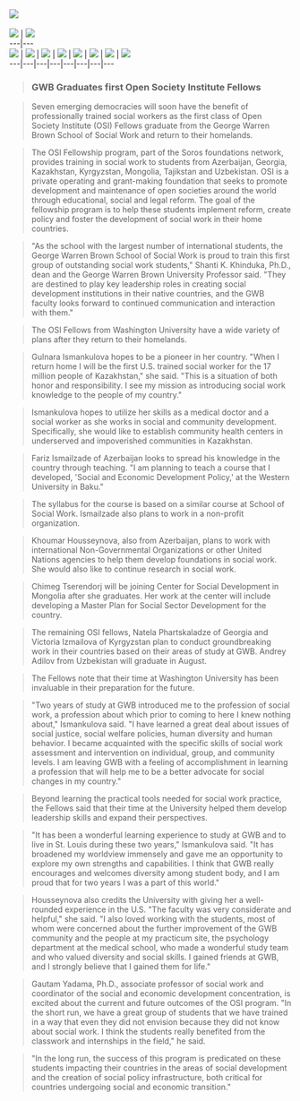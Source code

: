 [![](/images/wulogo.gif)](http://www.wustl.edu)  
---  
![](/images/L2_face/news_face.gif) |
[![](/images/gwbhead.gif)](http://gwbweb.wustl.edu)  
---|---  
[![](/images/L2_buttons/shortMSW.gif)](/academic/msw/msw_overview.html) |
[![](/images/L2_buttons/shortPhDprog.gif)](/academic/phd/phd_overview.html) |
[![](/images/L2_buttons/shortGWBcommun.gif)](/people/people.html) |
[![](/images/L2_buttons/shortcnt.&proj.gif)](/centers/centers.html) |
[![](/images/L2_buttons/shortnews&events.gif)](../news.html) |
[![](/images/L2_buttons/shortjobsonline.gif)](/jobs/index.html) |
[![](/images/L2_buttons/shortsitesearch.gif)](/sitemap.html) |
[![](/images/L2_buttons/shortcontact.gif)](/contacts.html)  
---|---|---|---|---|---|---|---  
  
> ###  GWB Graduates first Open Society Institute Fellows

>

> Seven emerging democracies will soon have the benefit of professionally
trained social workers as the first class of Open Society Institute (OSI)
Fellows graduate from the George Warren Brown School of Social Work and return
to their homelands.

>

> The OSI Fellowship program, part of the Soros foundations network, provides
training in social work to students from Azerbaijan, Georgia, Kazakhstan,
Kyrgyzstan, Mongolia, Tajikstan and Uzbekistan. OSI is a private operating and
grant-making foundation that seeks to promote development and maintenance of
open societies around the world through educational, social and legal reform.
The goal of the fellowship program is to help these students implement reform,
create policy and foster the development of social work in their home
countries.

>

> "As the school with the largest number of international students, the George
Warren Brown School of Social Work is proud to train this first group of
outstanding social work students," Shanti K. Khinduka, Ph.D., dean and the
George Warren Brown University Professor said. "They are destined to play key
leadership roles in creating social development institutions in their native
countries, and the GWB faculty looks forward to continued communication and
interaction with them."

>

> The OSI Fellows from Washington University have a wide variety of plans
after they return to their homelands.

>

> Gulnara Ismankulova hopes to be a pioneer in her country. "When I return
home I will be the first U.S. trained social worker for the 17 million people
of Kazakhstan," she said. "This is a situation of both honor and
responsibility. I see my mission as introducing social work knowledge to the
people of my country."

>

> Ismankulova hopes to utilize her skills as a medical doctor and a social
worker as she works in social and community development. Specifically, she
would like to establish community health centers in underserved and
impoverished communities in Kazakhstan.

>

> Fariz Ismailzade of Azerbaijan looks to spread his knowledge in the country
through teaching. "I am planning to teach a course that I developed, 'Social
and Economic Development Policy,' at the Western University in Baku."

>

> The syllabus for the course is based on a similar course at School of Social
Work. Ismailzade also plans to work in a non-profit organization.

>

> Khoumar Housseynova, also from Azerbaijan, plans to work with international
Non-Governmental Organizations or other United Nations agencies to help them
develop foundations in social work. She would also like to continue research
in social work.

>

> Chimeg Tserendorj will be joining Center for Social Development in Mongolia
after she graduates. Her work at the center will include developing a Master
Plan for Social Sector Development for the country.

>

> The remaining OSI fellows, Natela Phartskaladze of Georgia and Victoria
Izmailova of Kyrgyzstan plan to conduct groundbreaking work in their countries
based on their areas of study at GWB. Andrey Adilov from Uzbekistan will
graduate in August.

>

> The Fellows note that their time at Washington University has been
invaluable in their preparation for the future.

>

> "Two years of study at GWB introduced me to the profession of social work, a
profession about which prior to coming to here I knew nothing about,"
Ismankulova said. "I have learned a great deal about issues of social justice,
social welfare policies, human diversity and human behavior. I became
acquainted with the specific skills of social work assessment and intervention
on individual, group, and community levels. I am leaving GWB with a feeling of
accomplishment in learning a profession that will help me to be a better
advocate for social changes in my country."

>

> Beyond learning the practical tools needed for social work practice, the
Fellows said that their time at the University helped them develop leadership
skills and expand their perspectives.

>

> "It has been a wonderful learning experience to study at GWB and to live in
St. Louis during these two years," Ismankulova said. "It has broadened my
worldview immensely and gave me an opportunity to explore my own strengths and
capabilities. I think that GWB really encourages and welcomes diversity among
student body, and I am proud that for two years I was a part of this world."

>

> Housseynova also credits the University with giving her a well-rounded
experience in the U.S. "The faculty was very considerate and helpful," she
said. "I also loved working with the students, most of whom were concerned
about the further improvement of the GWB community and the people at my
practicum site, the psychology department at the medical school, who made a
wonderful study team and who valued diversity and social skills. I gained
friends at GWB, and I strongly believe that I gained them for life."

>

> Gautam Yadama, Ph.D., associate professor of social work and coordinator of
the social and economic development concentration, is excited about the
current and future outcomes of the OSI program. "In the short run, we have a
great group of students that we have trained in a way that even they did not
envision because they did not know about social work. I think the students
really benefited from the classwork and internships in the field," he said.

>

> "In the long run, the success of this program is predicated on these
students impacting their countries in the areas of social development and the
creation of social policy infrastructure, both critical for countries
undergoing social and economic transition."  
>  

